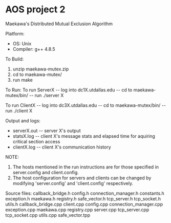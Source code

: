 # AOS project 2
Maekawa's Distributed Mutual Exclusion Algorithm

Platform:
 - OS: Unix
 - Compiler: g++ 4.8.5

To Build:
1. unzip maekawa-mutex.zip
2. cd to maekawa-mutex/
3. run make

To Run:
To run ServerX
    -- log into dc1X.utdallas.edu
    -- cd to maekawa-mutex/bin/
    -- run ./server X

To run ClientX
    -- log into dc3X.utdallas.edu
    -- cd to maekawa-mutex/bin/
    -- run ./client X

Output and logs:
 - serverX.out -- server X's output
 - statsX.log -- client X's message stats and elapsed time for aquiring critical section access
 - clientX.log -- client X's communication history

NOTE:
1. The hosts mentioned in the run instructions are for those specified in server.config and client.config.
2. The host configuration for servers and clients can be changed by modifying 'server.config' and 'client.config' respectively.

Source files:
    callback_bridge.h
    config.h
    connection_manager.h
    constants.h
    exception.h
    maekawa.h
    registry.h
    safe_vector.h
    tcp_server.h
    tcp_socket.h
    utils.h
    callback_bridge.cpp
    client.cpp
    config.cpp
    connection_manager.cpp
    exception.cpp
    maekawa.cpp
    registry.cpp
    server.cpp
    tcp_server.cpp
    tcp_socket.cpp
    utils.cpp
    safe_vector.tpp


